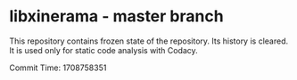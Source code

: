 # libxinerama - master branch

This repository contains frozen state of the repository.
Its history is cleared. It is used only for static code
analysis with Codacy.

Commit Time: 1708758351